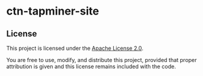 # ctn-tapminer-site
## License

This project is licensed under the [Apache License 2.0](LICENSE).

You are free to use, modify, and distribute this project, provided that proper attribution is given and this license remains included with the code.

